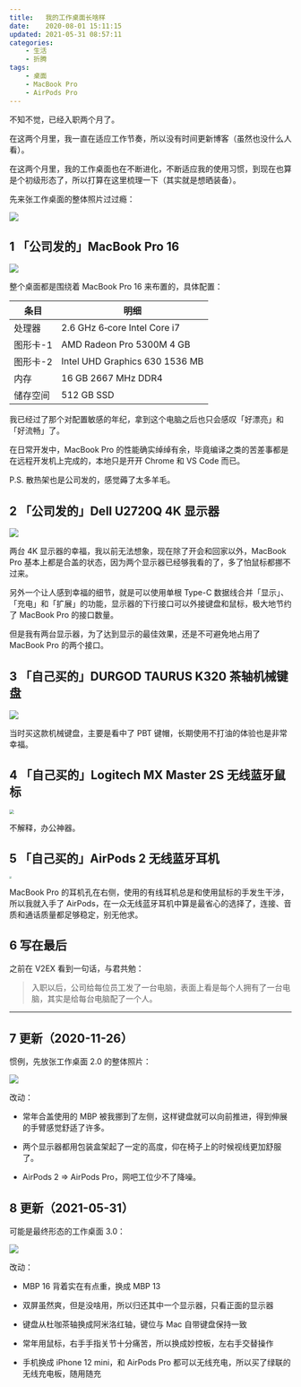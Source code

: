 ```yaml
---
title:   我的工作桌面长啥样
date:    2020-08-01 15:11:15
updated: 2021-05-31 08:57:11
categories:
    - 生活
    - 折腾
tags:
    - 桌面
    - MacBook Pro
    - AirPods Pro
---
```


不知不觉，已经入职两个月了。

在这两个月里，我一直在适应工作节奏，所以没有时间更新博客（虽然也没什么人看）。

在这两个月里，我的工作桌面也在不断进化，不断适应我的使用习惯，到现在也算是个初级形态了，所以打算在这里梳理一下（其实就是想晒装备）。

先来张工作桌面的整体照片过过瘾：

<img src="https://image.progcz.com/2020/08/00.png" style="zoom:100%"/>

<!-- more -->

## 1 「公司发的」MacBook Pro 16

<img src="https://image.progcz.com/2020/08/01.png" style="zoom:100%"/>

整个桌面都是围绕着 MacBook Pro 16 来布置的，具体配置：

| 条目 | 明细 |
| --- | --- |
| 处理器 | 2.6 GHz 6‑core Intel Core i7 |
| 图形卡-1 | AMD Radeon Pro 5300M 4 GB |
| 图形卡-2 | Intel UHD Graphics 630 1536 MB |
| 内存 | 16 GB 2667 MHz DDR4 |
| 储存空间 | 512 GB SSD|

我已经过了那个对配置敏感的年纪，拿到这个电脑之后也只会感叹「好漂亮」和「好流畅」了。

在日常开发中，MacBook Pro 的性能确实绰绰有余，毕竟编译之类的苦差事都是在远程开发机上完成的，本地只是开开 Chrome 和 VS Code 而已。

P.S. 散热架也是公司发的，感觉薅了太多羊毛。

## 2 「公司发的」Dell U2720Q 4K 显示器

<img src="https://image.progcz.com/2020/08/02.png" style="zoom:100%"/>

两台 4K 显示器的幸福，我以前无法想象，现在除了开会和回家以外，MacBook Pro 基本上都是合盖的状态，因为两个显示器已经够我看的了，多了怕鼠标都挪不过来。

另外一个让人感到幸福的细节，就是可以使用单根 Type-C 数据线合并「显示」、「充电」和「扩展」的功能，显示器的下行接口可以外接键盘和鼠标，极大地节约了 MacBook Pro 的接口数量。

但是我有两台显示器，为了达到显示的最佳效果，还是不可避免地占用了 MacBook Pro 的两个接口。

## 3 「自己买的」DURGOD TAURUS K320 茶轴机械键盘

<img src="https://image.progcz.com/2020/08/03.png" style="zoom:100%"/>

当时买这款机械键盘，主要是看中了 PBT 键帽，长期使用不打油的体验也是非常幸福。

## 4 「自己买的」Logitech MX Master 2S 无线蓝牙鼠标

<img src="https://image.progcz.com/2020/08/04.png" style="zoom:50%"/>

不解释，办公神器。

## 5 「自己买的」AirPods 2 无线蓝牙耳机

<img src="https://image.progcz.com/2020/08/05.png" style="zoom:25%"/>

MacBook Pro 的耳机孔在右侧，使用的有线耳机总是和使用鼠标的手发生干涉，所以我就入手了 AirPods，在一众无线蓝牙耳机中算是最省心的选择了，连接、音质和通话质量都足够稳定，别无他求。

## 6 写在最后

之前在 V2EX 看到一句话，与君共勉：

> 入职以后，公司给每位员工发了一台电脑，表面上看是每个人拥有了一台电脑，其实是给每台电脑配了一个人。

---

## 7 更新（2020-11-26）

惯例，先放张工作桌面 2.0 的整体照片：

<img src="https://image.progcz.com/2020/11/00.jpg" style="zoom:100%"/>

改动：

- 常年合盖使用的 MBP 被我挪到了左侧，这样键盘就可以向前推进，得到伸展的手臂感觉舒适了许多。

- 两个显示器都用包装盒架起了一定的高度，仰在椅子上的时候视线更加舒服了。

- AirPods 2 => AirPods Pro，网吧工位少不了降噪。

## 8 更新（2021-05-31）

可能是最终形态的工作桌面 3.0：

![](https://image.progcz.com/2021/05/11.png)

改动：

- MBP 16 背着实在有点重，换成 MBP 13

- 双屏虽然爽，但是没啥用，所以归还其中一个显示器，只看正面的显示器

- 键盘从杜咖茶轴换成阿米洛红轴，键位与 Mac 自带键盘保持一致

- 常年用鼠标，右手手指关节十分痛苦，所以换成妙控板，左右手交替操作

- 手机换成 iPhone 12 mini，和 AirPods Pro 都可以无线充电，所以买了绿联的无线充电板，随用随充

